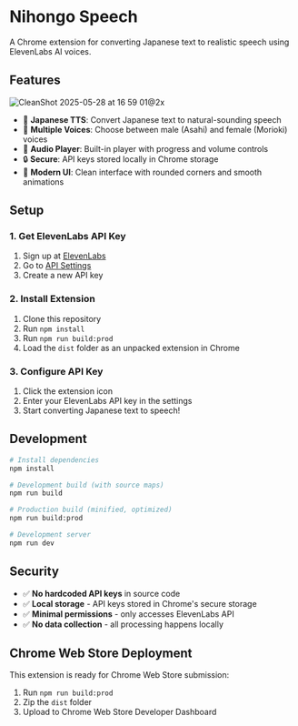 # Nihongo Speech

A Chrome extension for converting Japanese text to realistic speech using ElevenLabs AI voices.

## Features
![CleanShot 2025-05-28 at 16 59 01@2x](https://github.com/user-attachments/assets/52f7dc5a-5f9e-4549-8c02-3bf2c7a7fce1)



- 🎌 **Japanese TTS**: Convert Japanese text to natural-sounding speech
- 👥 **Multiple Voices**: Choose between male (Asahi) and female (Morioki) voices
- 🎵 **Audio Player**: Built-in player with progress and volume controls
- 🔒 **Secure**: API keys stored locally in Chrome storage
- 🎨 **Modern UI**: Clean interface with rounded corners and smooth animations

## Setup

### 1. Get ElevenLabs API Key

1. Sign up at [ElevenLabs](https://elevenlabs.io/)
2. Go to [API Settings](https://elevenlabs.io/app/settings/api-keys)
3. Create a new API key

### 2. Install Extension

1. Clone this repository
2. Run `npm install`
3. Run `npm run build:prod`
4. Load the `dist` folder as an unpacked extension in Chrome

### 3. Configure API Key

1. Click the extension icon
2. Enter your ElevenLabs API key in the settings
3. Start converting Japanese text to speech!

## Development

```bash
# Install dependencies
npm install

# Development build (with source maps)
npm run build

# Production build (minified, optimized)
npm run build:prod

# Development server
npm run dev
```

## Security

- ✅ **No hardcoded API keys** in source code
- ✅ **Local storage** - API keys stored in Chrome's secure storage
- ✅ **Minimal permissions** - only accesses ElevenLabs API
- ✅ **No data collection** - all processing happens locally

## Chrome Web Store Deployment

This extension is ready for Chrome Web Store submission:

1. Run `npm run build:prod`
2. Zip the `dist` folder
3. Upload to Chrome Web Store Developer Dashboard
